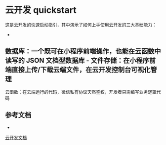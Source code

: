 # 云开发 quickstart
这是云开发的快速启动指引，其中演示了如何上手使用云开发的三大基础能力：



- 
数据库：一个既可在小程序前端操作，也能在云函数中读写的 
JSON 文档型数据库 - 
文件存储：在小程序前端直接上传/下载云端文件，在云开发控制台可视化管理 
- 
云函数：在云端运行的代码，微信私有协议天然鉴权，开发者只需编写业务逻辑代码

## 参考文档

- 
[云开发文档](https://developers.weixin.qq.com/miniprogram/dev/wxcloud/basis/getting-started.html)

